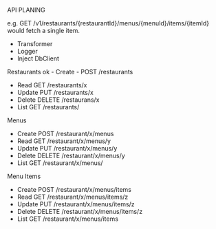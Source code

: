 API PLANING

e.g. GET /v1/restaurants/{restaurantId}/menus/{menuId}/items/{itemId} would fetch a single item.

- Transformer
- Logger
- Inject DbClient

Restaurants
ok - Create - POST /restaurants 
- Read GET /restaurants/x
- Update PUT /restaurants/x
- Delete DELETE /restaurans/x
- List GET /restaurants/

Menus
- Create POST /restaurant/x/menus
- Read GET /restaurant/x/menus/y
- Update PUT /restaurant/x/menus/y
- Delete DELETE /restaurant/x/menus/y
- List GET /restaurant/x/menus/

Menu Items
- Create POST /restaurant/x/menus/items
- Read GET /restaurant/x/menus/items/z
- Update PUT /restaurant/x/menus/items/z
- Delete DELETE /restaurant/x/menus/items/z
- List GET /restaurant/x/menus/items